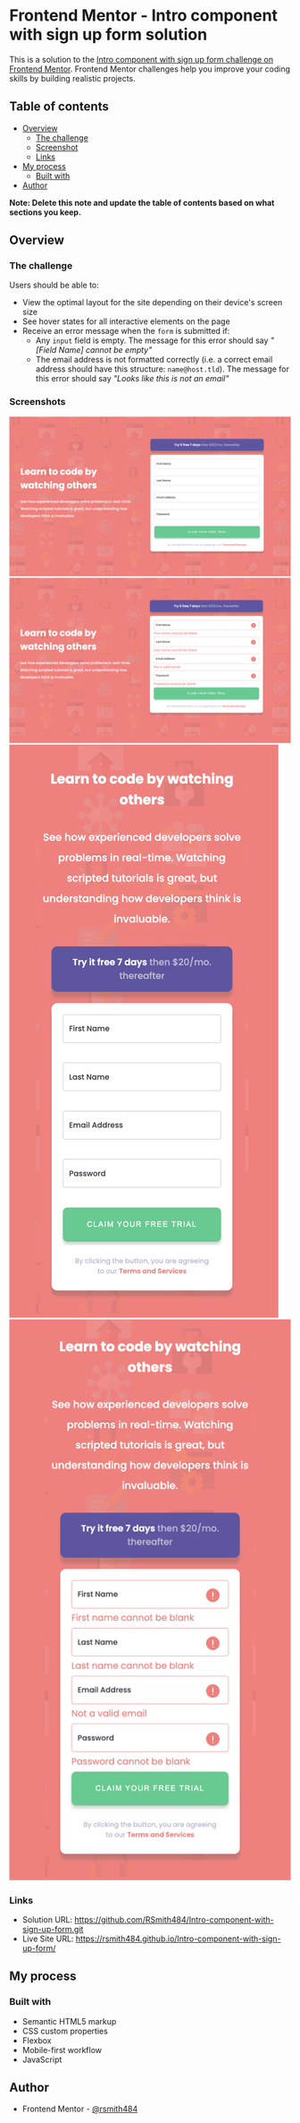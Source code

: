# Frontend Mentor - Intro component with sign up form solution

This is a solution to the [Intro component with sign up form challenge on Frontend Mentor](https://www.frontendmentor.io/challenges/intro-component-with-signup-form-5cf91bd49edda32581d28fd1). Frontend Mentor challenges help you improve your coding skills by building realistic projects. 

## Table of contents

- [Overview](#overview)
  - [The challenge](#the-challenge)
  - [Screenshot](#screenshot)
  - [Links](#links)
- [My process](#my-process)
  - [Built with](#built-with)
- [Author](#author)

**Note: Delete this note and update the table of contents based on what sections you keep.**

## Overview

### The challenge

Users should be able to:

- View the optimal layout for the site depending on their device's screen size
- See hover states for all interactive elements on the page
- Receive an error message when the `form` is submitted if:
  - Any `input` field is empty. The message for this error should say *"[Field Name] cannot be empty"*
  - The email address is not formatted correctly (i.e. a correct email address should have this structure: `name@host.tld`). The message for this error should say *"Looks like this is not an email"*

### Screenshots

![](./screenshot-desktop.png)
![](./screenshot-desktop-active.png)
![](./screenshot-mobile.png)
![](./screenshot-mobile-active.png)

### Links

- Solution URL: https://github.com/RSmith484/Intro-component-with-sign-up-form.git
- Live Site URL: https://rsmith484.github.io/Intro-component-with-sign-up-form/

## My process

### Built with

- Semantic HTML5 markup
- CSS custom properties
- Flexbox
- Mobile-first workflow
- JavaScript

## Author

- Frontend Mentor - [@rsmith484](https://www.frontendmentor.io/profile/rsmith484)
